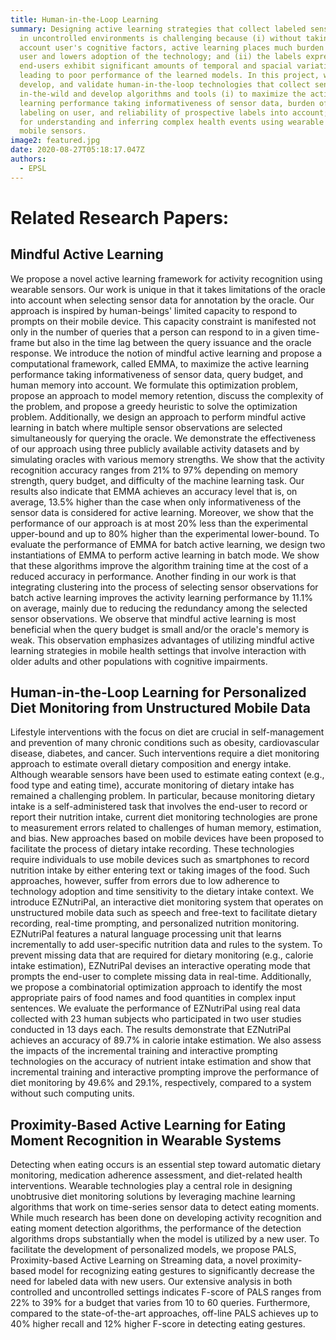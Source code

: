 ```yaml
---
title: Human-in-the-Loop Learning
summary: Designing active learning strategies that collect labeled sensor data
  in uncontrolled environments is challenging because (i) without taking into
  account user's cognitive factors, active learning places much burden on the
  user and lowers adoption of the technology; and (ii) the labels expressed by
  end-users exhibit significant amounts of temporal and spacial variations
  leading to poor performance of the learned models. In this project, we design,
  develop, and validate human-in-the-loop technologies that collect sensor data
  in-the-wild and develop algorithms and tools (i) to maximize the active
  learning performance taking informativeness of sensor data, burden of data
  labeling on user, and reliability of prospective labels into account; and (ii)
  for understanding and inferring complex health events using wearable and
  mobile sensors.
image2: featured.jpg
date: 2020-08-27T05:18:17.047Z
authors:
  - EPSL
---
```

# Related Research Papers:

## Mindful Active Learning
We propose a novel active learning framework for activity recognition using wearable sensors. Our work is unique in that it takes limitations of the oracle into account when selecting sensor data for annotation by the oracle. Our approach is inspired by human-beings' limited capacity to respond to prompts on their mobile device. This capacity constraint is manifested not only in the number of queries that a person can respond to in a given time-frame but also in the time lag between the query issuance and the oracle response. We introduce the notion of mindful active learning and propose a computational framework, called EMMA, to maximize the active learning performance taking informativeness of sensor data, query budget, and human memory into account. We formulate this optimization problem, propose an approach to model memory retention, discuss the complexity of the problem, and propose a greedy heuristic to solve the optimization problem. Additionally, we design an approach to perform mindful active learning in batch where multiple sensor observations are selected simultaneously for querying the oracle. We demonstrate the effectiveness of our approach using three publicly available activity datasets and by simulating oracles with various memory strengths. We show that the activity recognition accuracy ranges from 21% to 97% depending on memory strength, query budget, and difficulty of the machine learning task. Our results also indicate that EMMA achieves an accuracy level that is, on average, 13.5% higher than the case when only informativeness of the sensor data is considered for active learning. Moreover, we show that the performance of our approach is at most 20% less than the experimental upper-bound and up to 80% higher than the experimental lower-bound. To evaluate the performance of EMMA for batch active learning, we design two instantiations of EMMA to perform active learning in batch mode. We show that these algorithms improve the algorithm training time at the cost of a reduced accuracy in performance. Another finding in our work is that integrating clustering into the process of selecting sensor observations for batch active learning improves the activity learning performance by 11.1% on average, mainly due to reducing the redundancy among the selected sensor observations. We observe that mindful active learning is most beneficial when the query budget is small and/or the oracle's memory is weak. This observation emphasizes advantages of utilizing mindful active learning strategies in mobile health settings that involve interaction with older adults and other populations with cognitive impairments.


## Human-in-the-Loop Learning for Personalized Diet Monitoring from Unstructured Mobile Data
Lifestyle interventions with the focus on diet are crucial in self-management and prevention of many chronic conditions such as obesity, cardiovascular disease, diabetes, and cancer. Such interventions require a diet monitoring approach to estimate overall dietary composition and energy intake. Although wearable sensors have been used to estimate eating context (e.g., food type and eating time), accurate monitoring of dietary intake has remained a challenging problem. In particular, because monitoring dietary intake is a self-administered task that involves the end-user to record or report their nutrition intake, current diet monitoring technologies are prone to measurement errors related to challenges of human memory, estimation, and bias. New approaches based on mobile devices have been proposed to facilitate the process of dietary intake recording. These technologies require individuals to use mobile devices such as smartphones to record nutrition intake by either entering text or taking images of the food. Such approaches, however, suffer from errors due to low adherence to technology adoption and time sensitivity to the dietary intake context. We introduce EZNutriPal, an interactive diet monitoring system that operates on unstructured mobile data such as speech and free-text to facilitate dietary recording, real-time prompting, and personalized nutrition monitoring. EZNutriPal features a natural language processing unit that learns incrementally to add user-specific nutrition data and rules to the system. To prevent missing data that are required for dietary monitoring (e.g., calorie intake estimation), EZNutriPal devises an interactive operating mode that prompts the end-user to complete missing data in real-time. Additionally, we propose a combinatorial optimization approach to identify the most appropriate pairs of food names and food quantities in complex input sentences. We evaluate the performance of EZNutriPal using real data collected with 23 human subjects who participated in two user studies conducted in 13 days each. The results demonstrate that EZNutriPal achieves an accuracy of 89.7% in calorie intake estimation. We also assess the impacts of the incremental training and interactive prompting technologies on the accuracy of nutrient intake estimation and show that incremental training and interactive prompting improve the performance of diet monitoring by 49.6% and 29.1%, respectively, compared to a system without such computing units.

## Proximity-Based Active Learning for Eating Moment Recognition in Wearable Systems
Detecting when eating occurs is an essential step toward automatic dietary monitoring, medication adherence assessment, and diet-related health interventions. Wearable technologies play a central role in designing unobtrusive diet monitoring solutions by leveraging machine learning algorithms that work on time-series sensor data to detect eating moments. While much research has been done on developing activity recognition and eating moment detection algorithms, the performance of the detection algorithms drops substantially when the model is utilized by a new user. To facilitate the development of personalized models, we propose PALS, Proximity-based Active Learning on Streaming data, a novel proximity-based model for recognizing eating gestures to significantly decrease the need for labeled data with new users. Our extensive analysis in both controlled and uncontrolled settings indicates F-score of PALS ranges from 22\% to 39\% for a budget that varies from 10 to 60 queries. Furthermore, compared to the state-of-the-art approaches, off-line PALS achieves up to 40\% higher recall and 12\% higher F-score in detecting eating gestures.
